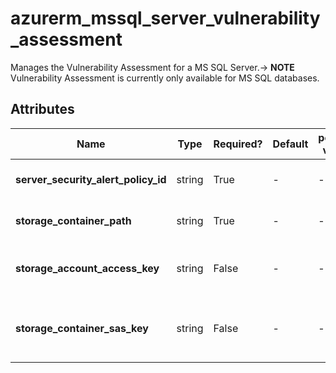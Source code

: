 # azurerm_mssql_server_vulnerability_assessment

Manages the Vulnerability Assessment for a MS SQL Server.-> **NOTE** Vulnerability Assessment is currently only available for MS SQL databases.

## Attributes

| Name | Type | Required? | Default  | possible values | Description |
| ---- | ---- | --------- | -------- | ----------- | ----------- |
| **server_security_alert_policy_id** | string | True | -  |  -  | The id of the security alert policy of the MS SQL Server. Changing this forces a new resource to be created. | 
| **storage_container_path** | string | True | -  |  -  | A blob storage container path to hold the scan results (e.g. <https://example.blob.core.windows.net/VaScans/>). | 
| **storage_account_access_key** | string | False | -  |  -  | Specifies the identifier key of the storage account for vulnerability assessment scan results. If `storage_container_sas_key` isn't specified, `storage_account_access_key` is required. | 
| **storage_container_sas_key** | string | False | -  |  -  | A shared access signature (SAS Key) that has write access to the blob container specified in `storage_container_path` parameter. If `storage_account_access_key` isn't specified, `storage_container_sas_key` is required. | 

